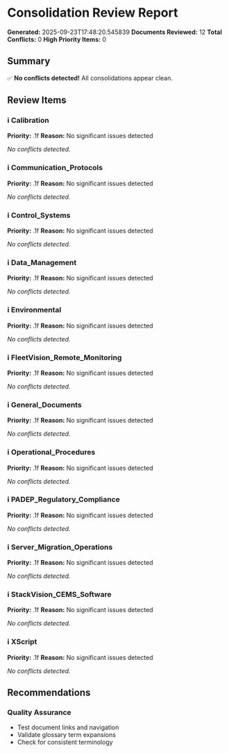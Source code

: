 # Consolidation Review Report

**Generated:** 2025-09-23T17:48:20.545839
**Documents Reviewed:** 12
**Total Conflicts:** 0
**High Priority Items:** 0

## Summary

✅ **No conflicts detected!** All consolidations appear clean.

## Review Items

### ℹ️ Calibration
**Priority:** .1f
**Reason:** No significant issues detected

*No conflicts detected.*


### ℹ️ Communication_Protocols
**Priority:** .1f
**Reason:** No significant issues detected

*No conflicts detected.*


### ℹ️ Control_Systems
**Priority:** .1f
**Reason:** No significant issues detected

*No conflicts detected.*


### ℹ️ Data_Management
**Priority:** .1f
**Reason:** No significant issues detected

*No conflicts detected.*


### ℹ️ Environmental
**Priority:** .1f
**Reason:** No significant issues detected

*No conflicts detected.*


### ℹ️ FleetVision_Remote_Monitoring
**Priority:** .1f
**Reason:** No significant issues detected

*No conflicts detected.*


### ℹ️ General_Documents
**Priority:** .1f
**Reason:** No significant issues detected

*No conflicts detected.*


### ℹ️ Operational_Procedures
**Priority:** .1f
**Reason:** No significant issues detected

*No conflicts detected.*


### ℹ️ PADEP_Regulatory_Compliance
**Priority:** .1f
**Reason:** No significant issues detected

*No conflicts detected.*


### ℹ️ Server_Migration_Operations
**Priority:** .1f
**Reason:** No significant issues detected

*No conflicts detected.*


### ℹ️ StackVision_CEMS_Software
**Priority:** .1f
**Reason:** No significant issues detected

*No conflicts detected.*


### ℹ️ XScript
**Priority:** .1f
**Reason:** No significant issues detected

*No conflicts detected.*


## Recommendations

### Quality Assurance
- Test document links and navigation
- Validate glossary term expansions
- Check for consistent terminology
